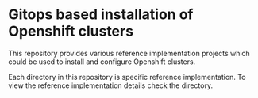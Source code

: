 # Gitops based installation of Openshift clusters

This repository provides various reference implementation projects which could be used to install and configure Openshift clusters.

Each directory in this repository is specific reference implementation. To view the reference implementation details check the directory.
